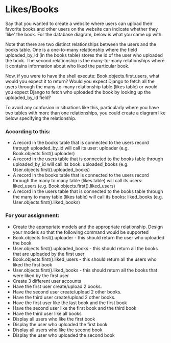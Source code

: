 # Likes/Books

Say that you wanted to create a website where users can upload their favorite books and other users on the website can indicate whether they 'like' the book.  For the database diagram, below is what you came up with.

Note that there are two distinct relationships between the users and the books table.  One is a one-to-many relationship where the field uploaded_by_id (in the books table) stores the id of the user who uploaded the book.  The second relationship is the many-to-many relationships where it contains information about who liked the particular book.

Now, if you were to have the shell execute: Book.objects.first.users, what would you expect it to return?  Would you expect Django to fetch all the users through the many-to-many relationship table (likes table) or would you expect Django to fetch who uploaded the book by looking up the uploaded_by_id field?

To avoid any confusion in situations like this, particularly where you have two tables with more than one relationships, you could create a diagram like below specifying the relationship.

### According to this:

* A record in the books table that is connected to the users record through uploaded_by_id will call its user: uploader (e.g. Book.objects.first().uploader)
* A record in the users table that is connected to the books table through uploaded_by_id will call its book: uploaded_books (e.g. User.objects.first().uploaded_books)
* A record in the books table that is connected to the users record through the many to many table (likes table) will call its users: liked_users (e.g. Book.objects.first().liked_users)
* A record in the users table that is connected to the books table through the many to many table (likes table) will call its books: liked_books (e.g. User.objects.first().liked_books)

### For your assignment:

* Create the appropriate models and the appropriate relationship.  Design your models so that the following command would be supported
* Book.objects.first().uploader - this should return the user who uploaded the book
* User.objects.first().uploaded_books - this should return all the books that are uploaded by the first user
* Book.objects.first().liked_users - this should return all the users who liked the first book
* User.objects.first().liked_books - this should return all the books that were liked by the first user
* Create 3 different user accounts
* Have the first user create/upload 2 books.
* Have the second user create/upload 2 other books.
* Have the third user create/upload 2 other books.
* Have the first user like the last book and the first book
* Have the second user like the first book and the third book
* Have the third user like all books
* Display all users who like the first book
* Display the user who uploaded the first book
* Display all users who like the second book
* Display the user who uploaded the second book

